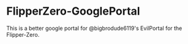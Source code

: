 # FlipperZero-GooglePortal
This is a better google portal for @bigbrodude6119's EvilPortal for the Flipper-Zero.
